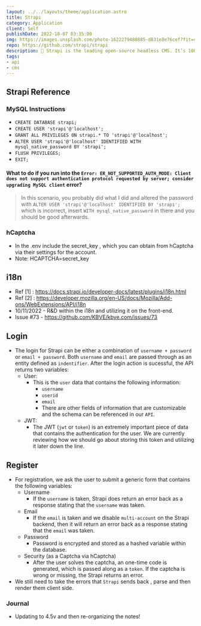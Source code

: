 ```yaml
---
layout: ../../layouts/theme/application.astro
title: Strapi
category: Application
client: Self
publishDate: 2022-10-07 03:35:00
img: https://images.unsplash.com/photo-1622279488885-d831e8e76cef?fit=crop&w=1400&h=700&q=75
repo: https://github.com/strapi/strapi
description: 🚀 Strapi is the leading open-source headless CMS. It’s 100% JavaScript, fully customizable and developer-first.
tags:
- api
- cms
---
```


## Strapi Reference

### MySQL Instructions

- `CREATE DATABASE strapi;`
- `CREATE USER 'strapi'@'localhost';`
- `GRANT ALL PRIVILEGES ON strapi.* TO 'strapi'@'localhost';`
- `ALTER USER 'strapi'@'localhost' IDENTIFIED WITH mysql_native_password BY 'strapi';`
- `FLUSH PRIVILEGES;`
- `EXIT;`

#### What to do if you run into the `Error: ER_NOT_SUPPORTED_AUTH_MODE: Client does not support authentication protocol requested by server; consider upgrading MySQL client` error?

> In this scenario, you probably did what I did and altered the password with `ALTER USER 'strapi'@'localhost' IDENTIFIED BY 'strapi';` which is incorrect, insert `WITH mysql_native_password` in there and you should be good afterwards.

### hCaptcha

- In the .env include the secret_key , which you can obtain from hCaptcha via their settings for the account.
- Note: HCAPTCHA=secret_key

## i18n

- Ref [1] : <https://docs.strapi.io/developer-docs/latest/plugins/i18n.html>
- Ref [2] : <https://developer.mozilla.org/en-US/docs/Mozilla/Add-ons/WebExtensions/API/i18n>
- 10/11/2022 - R&D within the i18n and utilizing it on the front-end.
- Issue #73 - <https://github.com/KBVE/kbve.com/issues/73>

## Login

- The login for Strapi can be either a combination of `username + password` or `email + password`. Both `username` and `email` are passed through as an entity defined as `indentifier`. After the login action is sucessful, the API returns two variables:
  - User:
    - This is the `user` data that contains the following information:
      - `username`
      - `userid`
      - `email`
      - There are other fields of information that are customizable and the schema can be referenced in our `API`.
  - JWT:
    - The JWT (`jwt` or `token`) is an extremely important piece of data that contains the authentication for the user. We are currently reviewing how we should go about storing this token and utilizing it later down the line.

## Register

- For registration, we ask the user to submit a generic form that contains the following variables:
  - Username
    - If the `username` is taken, Strapi does return an error back as a response stating that the `username` was taken.
  - Email
    - If the `email` is taken and we disable `multi-account` on the Strapi backend, then it will return an error back as a response stating that the `email` was taken.
  - Password
    - Password is encrypted and stored as a hashed variable within the database.
  - Security (as a Captcha via hCaptcha)
    - After the user solves the captcha, an one-time code is generated, which is passed along as a `token`. If the captcha is wrong or missing, the Strapi returns an error.
- We still need to take the errors that `Strapi` sends back , parse and then render them client side.

### Journal

- Updating to 4.5v and then re-organizing the notes!
